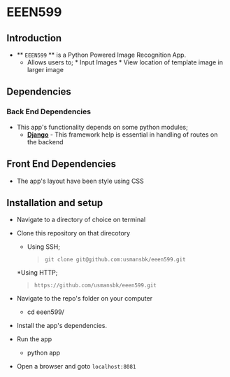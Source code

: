# EEEN599

## Introduction

* ** `EEEN599` ** is a Python Powered Image Recognition App.
  * Allows users to;
        * Input Images
        * View location of template image in larger image

## Dependencies
### Back End Dependencies
* This app's functionality depends on some python modules;
  * **[Django](https://www.djangoproject.com/)** - This framework help is essential in handling of routes on the backend

## Front End Dependencies
* The app's layout have been style using CSS

## Installation and setup
* Navigate to a directory of choice on terminal
* Clone this repository on that direcotory

  * Using SSH;

    >`git clone git@github.com:usmansbk/eeen599.git`

  *Using HTTP;
    
    >`https://github.com/usmansbk/eeen599.git`

* Navigate to the repo's folder on your computer
  * cd eeen599/
* Install the app's dependencies.
* Run the app
  * python app

* Open a browser and goto `localhost:8081`
